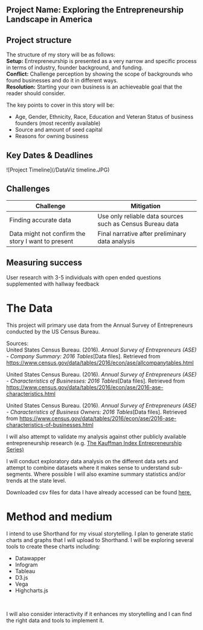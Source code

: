 
## Project Name: **Exploring the Entrepreneurship Landscape in America**

## Project structure

The structure of my story will be as follows:<br/>
**Setup:** Entrepreneurship is presented as a very narrow and specific process in terms of industry, founder background, and funding.<br/> 
**Conflict:** Challenge perception by showing the scope of backgrounds who found businesses and do it in different ways.<br/>
**Resolution:** Starting your own business is an achieveable goal that the reader should consider.<br/>

The key points to cover in this story will be:
* Age, Gender, Ethnicity, Race, Education and Veteran Status of business founders (most recently available)
* Source and amount of seed capital
* Reasons for owning business


## Key Dates & Deadlines

![Project Timeline](/DataViz timeline.JPG)

## Challenges

Challenge | Mitigation
--- | ---
Finding accurate data | Use only reliable data sources such as Census Bureau data
Data might not confirm the story I want to present | Final narrative after preliminary data analysis

## Measuring success
User research with 3-5 individuals with open ended questions supplemented with hallway feedback


# The Data

This project will primary use data from the Annual Survey of Entrepreneurs conducted by the 
US Census Bureau. 

Sources:<br/>
United States Census Bureau. (2016). _Annual Survey of Entrepreneurs (ASE) - Company Summary: 2016 Tables_[Data files]. Retrieved from https://www.census.gov/data/tables/2016/econ/ase/allcompanytables.html

United States Census Bureau. (2016). _Annual Survey of Entrepreneurs (ASE) - Characteristics of Businesses: 2016 Tables_[Data files]. Retrieved from https://www.census.gov/data/tables/2016/econ/ase/2016-ase-characteristics.html

United States Census Bureau. (2016). _Annual Survey of Entrepreneurs (ASE) - Characteristics of Business Owners: 2016 Tables_[Data files]. Retrieved from https://www.census.gov/data/tables/2016/econ/ase/2016-ase-characteristics-of-businesses.html

I will also attempt to validate my analysis against other publicly available entrepreneurship research (e.g. [The Kauffman Index Entrepreneurship Series)](https://www.kauffman.org/kauffman-index)

I will conduct exploratory data analysis on the different data sets and attempt to combine datasets where it makes sense to understand sub-segments. Where possible I will also examine summary statistics and/or trends at the state level.

Downloaded csv files for data I have already accessed can be found [here.](https://drive.google.com/open?id=1W_cTRHZG1Z2jgojnfvCO1VtDU7o-gh2r)


# Method and medium

I intend to use Shorthand for my visual storytelling. I plan to generate static charts and graphs that I will upload to Shorthand. I will be exploring several tools to create these charts including:
* Datawapper
* Infogram
* Tableau
* D3.js
* Vega
* Highcharts.js

<br/>

I will also consider interactivity if it enhances my storytelling and I can find the right data and tools to implement it.
